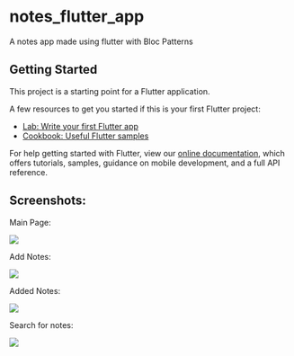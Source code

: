 # notes_flutter_app

A notes app made using flutter with Bloc Patterns

## Getting Started

This project is a starting point for a Flutter application.

A few resources to get you started if this is your first Flutter project:

- [Lab: Write your first Flutter app](https://flutter.dev/docs/get-started/codelab)
- [Cookbook: Useful Flutter samples](https://flutter.dev/docs/cookbook)

For help getting started with Flutter, view our
[online documentation](https://flutter.dev/docs), which offers tutorials,
samples, guidance on mobile development, and a full API reference.

## Screenshots:



Main Page:

![](/screenshots/main_page.jpeg)



Add Notes:

![](/screenshots/add_note.jpeg)



Added Notes:

![](/screenshots/added_notes.jpeg)

Search for notes:

![](/screenshots/search.jpeg)
